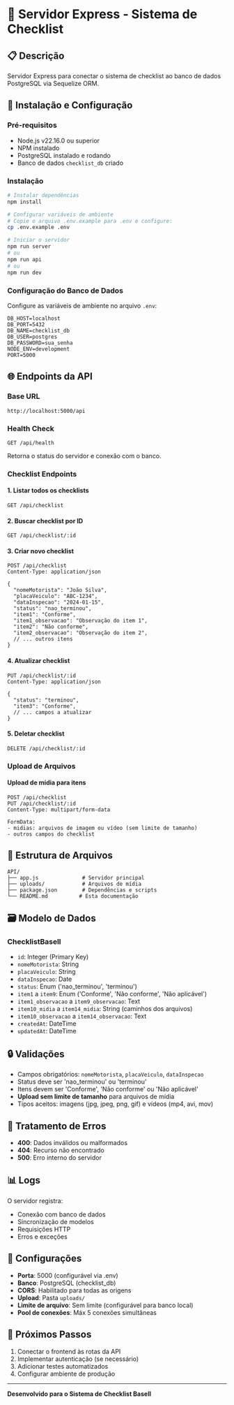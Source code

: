 # 🚀 Servidor Express - Sistema de Checklist

## 📋 Descrição

Servidor Express para conectar o sistema de checklist ao banco de dados PostgreSQL via Sequelize ORM.

## 🔧 Instalação e Configuração

### Pré-requisitos

- Node.js v22.16.0 ou superior
- NPM instalado
- PostgreSQL instalado e rodando
- Banco de dados `checklist_db` criado

### Instalação

```bash
# Instalar dependências
npm install

# Configurar variáveis de ambiente
# Copie o arquivo .env.example para .env e configure:
cp .env.example .env

# Iniciar o servidor
npm run server
# ou
npm run api
# ou
npm run dev
```

### Configuração do Banco de Dados

Configure as variáveis de ambiente no arquivo `.env`:

```env
DB_HOST=localhost
DB_PORT=5432
DB_NAME=checklist_db
DB_USER=postgres
DB_PASSWORD=sua_senha
NODE_ENV=development
PORT=5000
```

## 🌐 Endpoints da API

### Base URL

```
http://localhost:5000/api
```

### Health Check

```http
GET /api/health
```

Retorna o status do servidor e conexão com o banco.

### Checklist Endpoints

#### 1. Listar todos os checklists

```http
GET /api/checklist
```

#### 2. Buscar checklist por ID

```http
GET /api/checklist/:id
```

#### 3. Criar novo checklist

```http
POST /api/checklist
Content-Type: application/json

{
  "nomeMotorista": "João Silva",
  "placaVeiculo": "ABC-1234",
  "dataInspecao": "2024-01-15",
  "status": "nao_terminou",
  "item1": "Conforme",
  "item1_observacao": "Observação do item 1",
  "item2": "Não conforme",
  "item2_observacao": "Observação do item 2",
  // ... outros itens
}
```

#### 4. Atualizar checklist

```http
PUT /api/checklist/:id
Content-Type: application/json

{
  "status": "terminou",
  "item3": "Conforme",
  // ... campos a atualizar
}
```

#### 5. Deletar checklist

```http
DELETE /api/checklist/:id
```

### Upload de Arquivos

#### Upload de mídia para itens

```http
POST /api/checklist
PUT /api/checklist/:id
Content-Type: multipart/form-data

FormData:
- midias: arquivos de imagem ou vídeo (sem limite de tamanho)
- outros campos do checklist
```

## 📁 Estrutura de Arquivos

```
API/
├── app.js              # Servidor principal
├── uploads/            # Arquivos de mídia
├── package.json        # Dependências e scripts
└── README.md          # Esta documentação
```

## 🗃️ Modelo de Dados

### ChecklistBasell

- `id`: Integer (Primary Key)
- `nomeMotorista`: String
- `placaVeiculo`: String
- `dataInspecao`: Date
- `status`: Enum ('nao_terminou', 'terminou')
- `item1` a `item9`: Enum ('Conforme', 'Não conforme', 'Não aplicável')
- `item1_observacao` a `item9_observacao`: Text
- `item10_midia` a `item14_midia`: String (caminhos dos arquivos)
- `item10_observacao` a `item14_observacao`: Text
- `createdAt`: DateTime
- `updatedAt`: DateTime

## 🔒 Validações

- Campos obrigatórios: `nomeMotorista`, `placaVeiculo`, `dataInspecao`
- Status deve ser 'nao_terminou' ou 'terminou'
- Itens devem ser 'Conforme', 'Não conforme' ou 'Não aplicável'
- **Upload sem limite de tamanho** para arquivos de mídia
- Tipos aceitos: imagens (jpg, jpeg, png, gif) e vídeos (mp4, avi, mov)

## 🚨 Tratamento de Erros

- **400**: Dados inválidos ou malformados
- **404**: Recurso não encontrado
- **500**: Erro interno do servidor

## 📊 Logs

O servidor registra:

- Conexão com banco de dados
- Sincronização de modelos
- Requisições HTTP
- Erros e exceções

## 🔧 Configurações

- **Porta**: 5000 (configurável via .env)
- **Banco**: PostgreSQL (checklist_db)
- **CORS**: Habilitado para todas as origens
- **Upload**: Pasta `uploads/`
- **Limite de arquivo**: Sem limite (configurável para banco local)
- **Pool de conexões**: Máx 5 conexões simultâneas

## 🚀 Próximos Passos

1. Conectar o frontend às rotas da API
2. Implementar autenticação (se necessário)
3. Adicionar testes automatizados
4. Configurar ambiente de produção

---

**Desenvolvido para o Sistema de Checklist Basell**
